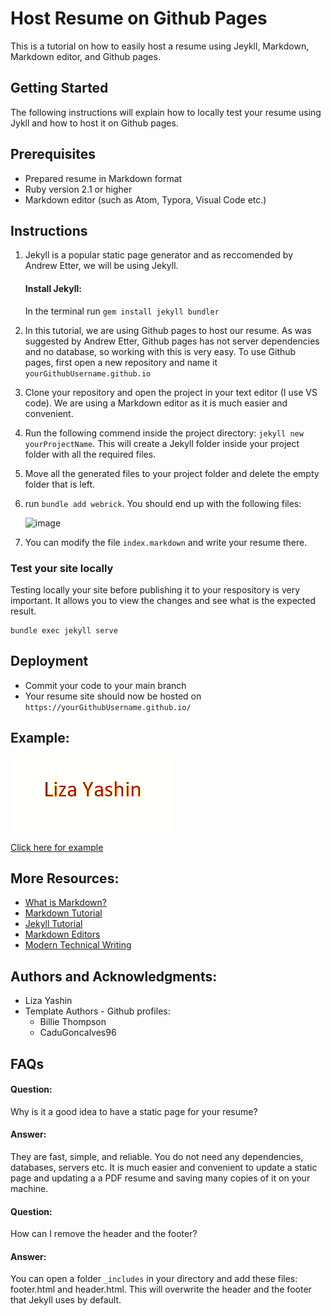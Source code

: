 # Host Resume on Github Pages 

This is a tutorial on how to easily host a resume using Jeykll, Markdown, Markdown editor, and Github pages.

## Getting Started

The following instructions will explain how to locally test your resume using Jykll and how to host it on Github pages. 

## Prerequisites

* Prepared resume in Markdown format
* Ruby version 2.1 or higher
* Markdown editor (such as Atom, Typora, Visual Code etc.)

## Instructions

1) Jekyll is a popular static page generator and as reccomended by Andrew Etter, we will be using Jekyll.
    #### Install Jekyll:
    In the terminal run `gem install jekyll bundler`
3) In this tutorial, we are using Github pages to host our resume. As was suggested by Andrew Etter, Github pages has not server dependencies and no database, so working with this is very easy. To use Github pages, first open a new repository and name it `yourGithubUsername.github.io`
4) Clone your repository and open the project in your text editor (I use VS code). We are using a Markdown editor as it is much easier and convenient.
5) Run the following commend inside the project directory: ``jekyll new yourProjectName``. This will create a Jekyll folder inside your project folder with all the required files.            
6) Move all the generated files to your project folder and delete the empty folder that is left. 
7) run ``bundle add webrick``. You should end up with the following files:

    ![image](https://user-images.githubusercontent.com/56234653/159091902-780d86dd-46c1-4402-8904-2e321bebd908.png)
8) You can modify the file `index.markdown` and write your resume there.

### Test your site locally
Testing locally your site before publishing it to your respository is very important. It allows you to view the changes and see what is the expected result.

    bundle exec jekyll serve
    
## Deployment
* Commit your code to your main branch 
* Your resume site should now be hosted on `https://yourGithubUsername.github.io/`

## Example:
![](ezgif.com-gif-maker.gif) 

[Click here for example](https://lizaya.github.io/) 

 ## More Resources:
 * [What is Markdown?](https://www.markdownguide.org/getting-started/)
 * [Markdown Tutorial](https://www.markdowntutorial.com/)
 * [Jekyll Tutorial](https://www.youtube.com/playlist?list=PLLAZ4kZ9dFpOPV5C5Ay0pHaa0RJFhcmcB)
 * [Markdown Editors](https://www.shopify.ca/partners/blog/10-of-the-best-markdown-editors)
 * [Modern Technical Writing](https://www.amazon.ca/Modern-Technical-Writing-Introduction-Documentation-ebook/dp/B01A2QL9SS)

## Authors and Acknowledgments:
* Liza Yashin
* Template Authors - Github profiles: 
    - Billie Thompson
    - CaduGoncalves96

## FAQs
#### Question: 
Why is it a good idea to have a static page for your resume?
#### Answer: 
They are fast, simple, and reliable. You do not need any dependencies, databases, servers etc. It is much easier and convenient to update a static page and updating a a PDF resume and saving many copies of it on your machine.
#### Question: 
How can I remove the header and the footer?
#### Answer: 
You can open a folder `_includes` in your directory and add these files: footer.html and header.html. This will overwrite the header and the footer that Jekyll uses by default. 



 




